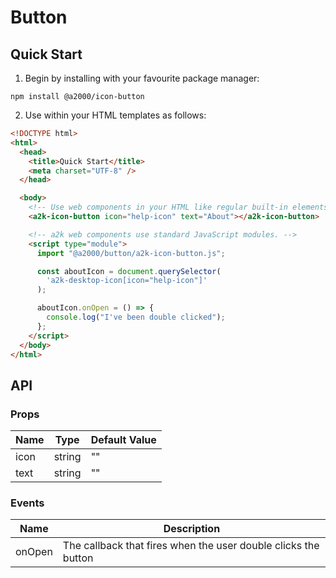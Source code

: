 # Button

## Quick Start

1. Begin by installing with your favourite package manager:

`npm install @a2000/icon-button`

2. Use within your HTML templates as follows:

```html
<!DOCTYPE html>
<html>
  <head>
    <title>Quick Start</title>
    <meta charset="UTF-8" />
  </head>

  <body>
    <!-- Use web components in your HTML like regular built-in elements. -->
    <a2k-icon-button icon="help-icon" text="About"></a2k-icon-button>

    <!-- a2k web components use standard JavaScript modules. -->
    <script type="module">
      import "@a2000/button/a2k-icon-button.js";

      const aboutIcon = document.querySelector(
        'a2k-desktop-icon[icon="help-icon"]'
      );

      aboutIcon.onOpen = () => {
        console.log("I've been double clicked");
      };
    </script>
  </body>
</html>
```

## API

### Props

| Name | Type   | Default Value |
| ---- | ------ | ------------- |
| icon | string | ""            |
| text | string | ""            |

### Events

| Name   | Description                                                    |
| ------ | -------------------------------------------------------------- |
| onOpen | The callback that fires when the user double clicks the button |
